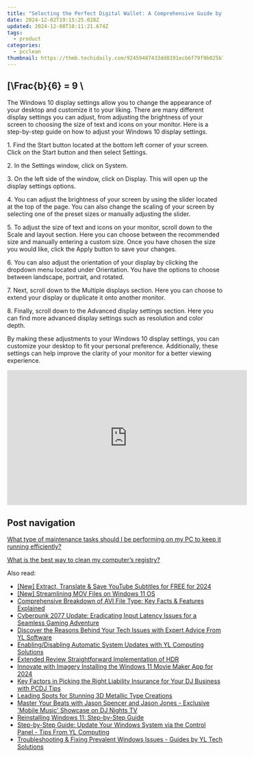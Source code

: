 ```yaml
---
title: "Selecting the Perfect Digital Wallet: A Comprehensive Guide by YL Computing"
date: 2024-12-02T19:15:25.028Z
updated: 2024-12-08T18:11:21.674Z
tags:
  - product
categories:
  - pcclean
thumbnail: https://thmb.techidaily.com/92459487433dd8191ecb6f79f9b025b7d93038fc1418a5a54e50bbd98af412de.jpg
---
```


## \[\Frac{b}{6} = 9 \

The Windows 10 display settings allow you to change the appearance of your desktop and customize it to your liking. There are many different display settings you can adjust, from adjusting the brightness of your screen to choosing the size of text and icons on your monitor. Here is a step-by-step guide on how to adjust your Windows 10 display settings. 

1\. Find the Start button located at the bottom left corner of your screen. Click on the Start button and then select Settings.

2\. In the Settings window, click on System.

3\. On the left side of the window, click on Display. This will open up the display settings options. 

4\. You can adjust the brightness of your screen by using the slider located at the top of the page. You can also change the scaling of your screen by selecting one of the preset sizes or manually adjusting the slider.

5\. To adjust the size of text and icons on your monitor, scroll down to the Scale and layout section. Here you can choose between the recommended size and manually entering a custom size. Once you have chosen the size you would like, click the Apply button to save your changes.

6\. You can also adjust the orientation of your display by clicking the dropdown menu located under Orientation. You have the options to choose between landscape, portrait, and rotated.

7\. Next, scroll down to the Multiple displays section. Here you can choose to extend your display or duplicate it onto another monitor.

8\. Finally, scroll down to the Advanced display settings section. Here you can find more advanced display settings such as resolution and color depth. 

By making these adjustments to your Windows 10 display settings, you can customize your desktop to fit your personal preference. Additionally, these settings can help improve the clarity of your monitor for a better viewing experience.

<!-- affiliate ads begin -->
<iframe width="560" height="315" src="https://www.youtube.com/embed/xtylXDY9YfA?si=VonzSiDFGCpJm2uC" title="YouTube video player" frameborder="0" allow="accelerometer; autoplay; clipboard-write; encrypted-media; gyroscope; picture-in-picture; web-share" referrerpolicy="strict-origin-when-cross-origin" allowfullscreen></iframe>
<!-- affiliate ads end -->

## Post navigation

[What type of maintenance tasks should I be performing on my PC to keep it running efficiently?](https://tools.techidaily.com/pcclean/products/)

[What is the best way to clean my computer’s registry?](https://tools.techidaily.com/pcclean/products/)

<ins class="adsbygoogle"
     style="display:block"
     data-ad-format="autorelaxed"
     data-ad-client="ca-pub-7571918770474297"
     data-ad-slot="1223367746"></ins>

<ins class="adsbygoogle"
     style="display:block"
     data-ad-client="ca-pub-7571918770474297"
     data-ad-slot="8358498916"
     data-ad-format="auto"
     data-full-width-responsive="true"></ins>

<span class="atpl-alsoreadstyle">Also read:</span>
<div><ul>
<li><a href="https://facebook-record-videos.techidaily.com/new-extract-translate-and-save-youtube-subtitles-for-free-for-2024/"><u>[New] Extract, Translate & Save YouTube Subtitles for FREE for 2024</u></a></li>
<li><a href="https://digital-screen-recording.techidaily.com/new-streamlining-mov-files-on-windows-11-os/"><u>[New] Streamlining MOV Files on Windows 11 OS</u></a></li>
<li><a href="https://media-tips.techidaily.com/comprehensive-breakdown-of-avi-file-type-key-facts-and-features-explained/"><u>Comprehensive Breakdown of AVI File Type: Key Facts & Features Explained</u></a></li>
<li><a href="https://win-solutions.techidaily.com/cyberpunk-2077-update-eradicating-input-latency-issues-for-a-seamless-gaming-adventure/"><u>Cyberpunk 2077 Update: Eradicating Input Latency Issues for a Seamless Gaming Adventure</u></a></li>
<li><a href="https://win-hot.techidaily.com/discover-the-reasons-behind-your-tech-issues-with-expert-advice-from-yl-software/"><u>Discover the Reasons Behind Your Tech Issues with Expert Advice From YL Software</u></a></li>
<li><a href="https://win-hot.techidaily.com/enablingdisabling-automatic-system-updates-with-yl-computing-solutions/"><u>Enabling/Disabling Automatic System Updates with YL Computing Solutions</u></a></li>
<li><a href="https://article-knowledge.techidaily.com/extended-review-straightforward-implementation-of-hdr/"><u>Extended Review Straightforward Implementation of HDR</u></a></li>
<li><a href="https://article-tips.techidaily.com/innovate-with-imagery-installing-the-windows-11-movie-maker-app-for-2024/"><u>Innovate with Imagery Installing the Windows 11 Movie Maker App for 2024</u></a></li>
<li><a href="https://win-hot.techidaily.com/key-factors-in-picking-the-right-liability-insurance-for-your-dj-business-with-pcdj-tips/"><u>Key Factors in Picking the Right Liability Insurance for Your DJ Business with PCDJ Tips</u></a></li>
<li><a href="https://fox-blue.techidaily.com/leading-spots-for-stunning-3d-metallic-type-creations/"><u>Leading Spots for Stunning 3D Metallic Type Creations</u></a></li>
<li><a href="https://win-hot.techidaily.com/master-your-beats-with-jason-spencer-and-jason-jones-exclusive-mobile-music-showcase-on-dj-nights-tv/"><u>Master Your Beats with Jason Spencer and Jason Jones - Exclusive 'Mobile Music' Showcase on DJ Nights TV</u></a></li>
<li><a href="https://win11.techidaily.com/reinstalling-windows-11-step-by-step-guide/"><u>Reinstalling Windows 11: Step-by-Step Guide</u></a></li>
<li><a href="https://win-hot.techidaily.com/step-by-step-guide-update-your-windows-system-via-the-control-panel-tips-from-yl-computing/"><u>Step-by-Step Guide: Update Your Windows System via the Control Panel - Tips From YL Computing</u></a></li>
<li><a href="https://win-hot.techidaily.com/troubleshooting-and-fixing-prevalent-windows-issues-guides-by-yl-tech-solutions/"><u>Troubleshooting & Fixing Prevalent Windows Issues - Guides by YL Tech Solutions</u></a></li>
</ul></div>

